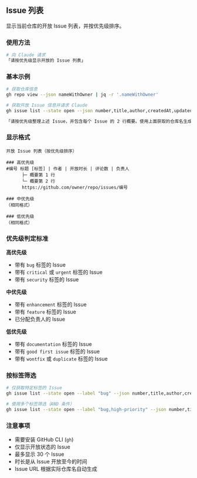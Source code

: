 ## Issue 列表

显示当前仓库的开放 Issue 列表，并按优先级排序。

### 使用方法

```bash
# 向 Claude 请求
「请按优先级显示开放的 Issue 列表」
```

### 基本示例

```bash
# 获取仓库信息
gh repo view --json nameWithOwner | jq -r '.nameWithOwner'

# 获取开放 Issue 信息并请求 Claude
gh issue list --state open --json number,title,author,createdAt,updatedAt,labels,assignees,comments --limit 30

「请按优先级整理上述 Issue，并包含每个 Issue 的 2 行概要。使用上面获取的仓库名生成 URL」
```

### 显示格式

```
开放 Issue 列表（按优先级排序）

### 高优先级
#编号 标题 [标签] | 作者 | 开放时长 | 评论数 | 负责人
      ├─ 概要第 1 行
      └─ 概要第 2 行
      https://github.com/owner/repo/issues/编号

### 中优先级
（相同格式）

### 低优先级
（相同格式）
```

### 优先级判定标准

**高优先级**

- 带有 `bug` 标签的 Issue
- 带有 `critical` 或 `urgent` 标签的 Issue
- 带有 `security` 标签的 Issue

**中优先级**

- 带有 `enhancement` 标签的 Issue
- 带有 `feature` 标签的 Issue
- 已分配负责人的 Issue

**低优先级**

- 带有 `documentation` 标签的 Issue
- 带有 `good first issue` 标签的 Issue
- 带有 `wontfix` 或 `duplicate` 标签的 Issue

### 按标签筛选

```bash
# 仅获取特定标签的 Issue
gh issue list --state open --label "bug" --json number,title,author,createdAt,labels,comments --limit 30

# 使用多个标签筛选（AND 条件）
gh issue list --state open --label "bug,high-priority" --json number,title,author,createdAt,labels,comments --limit 30
```

### 注意事项

- 需要安装 GitHub CLI (`gh`)
- 仅显示开放状态的 Issue
- 最多显示 30 个 Issue
- 时长是从 Issue 开放至今的时间
- Issue URL 根据实际仓库名自动生成
